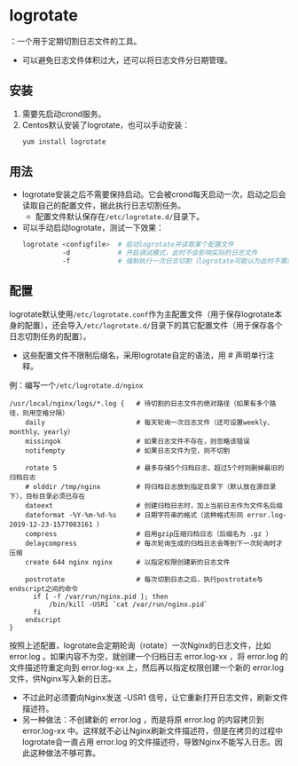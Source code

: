 # logrotate

：一个用于定期切割日志文件的工具。
- 可以避免日志文件体积过大，还可以将日志文件分日期管理。

## 安装

1. 需要先启动crond服务。
2. Centos默认安装了logrotate，也可以手动安装：
    ```sh
    yum install logrotate
    ```

## 用法

- logrotate安装之后不需要保持启动。它会被crond每天启动一次，启动之后会读取自己的配置文件，据此执行日志切割任务。
  - 配置文件默认保存在`/etc/logrotate.d/`目录下。
- 可以手动启动logrotate，测试一下效果：
    ```sh
    logrotate <configfile>  # 启动logrotate并读取某个配置文件
              -d            # 开启调试模式，此时不会影响实际的日志文件
              -f            # 强制执行一次日志切割（logrotate可能认为此时不需要进行日志切割）
    ```

## 配置

logrotate默认使用`/etc/logrotate.conf`作为主配置文件（用于保存logrotate本身的配置），还会导入`/etc/logrotate.d/`目录下的其它配置文件（用于保存各个日志切割任务的配置）。
- 这些配置文件不限制后缀名，采用logrotate自定的语法，用 # 声明单行注释。

例：编写一个`/etc/logrotate.d/nginx`
```
/usr/local/nginx/logs/*.log {   # 待切割的日志文件的绝对路径（如果有多个路径，则用空格分隔）
    daily                       # 每天轮询一次日志文件（还可设置weekly、monthly、yearly）
    missingok                   # 如果日志文件不存在，则忽略该错误
    notifempty                  # 如果日志文件为空，则不切割

    rotate 5                    # 最多存储5个归档日志，超过5个时则删掉最旧的归档日志
    # olddir /tmp/nginx         # 将归档日志放到指定目录下（默认放在源目录下），目标目录必须已存在
    dateext                     # 创建归档日志时，加上当前日志作为文件名后缀
    dateformat -%Y-%m-%d-%s     # 日期字符串的格式（这种格式形同 error.log-2019-12-23-1577083161 ）
    compress                    # 启用gzip压缩归档日志（后缀名为 .gz ）
    delaycompress               # 每次轮询生成的归档日志会等到下一次轮询时才压缩
    create 644 nginx nginx      # 以指定权限创建新的日志文件

    postrotate                  # 每次切割日志之后，执行postrotate与endscript之间的命令
      if [ -f /var/run/nginx.pid ]; then
          /bin/kill -USR1 `cat /var/run/nginx.pid`
      fi
    endscript
}
```

按照上述配置，logrotate会定期轮询（rotate）一次Nginx的日志文件，比如 error.log 。如果内容不为空，就创建一个归档日志 error.log-xx ，将 error.log 的文件描述符重定向到 error.log-xx 上，然后再以指定权限创建一个新的 error.log 文件，供Nginx写入新的日志。
- 不过此时必须要向Nginx发送 -USR1 信号，让它重新打开日志文件，刷新文件描述符。
- 另一种做法：不创建新的 error.log ，而是将原 error.log 的内容拷贝到 error.log-xx 中。这样就不必让Nginx刷新文件描述符，但是在拷贝的过程中logrotate会一直占用 error.log 的文件描述符，导致Nginx不能写入日志。因此这种做法不够可靠。
